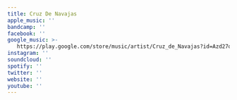 ```yaml
---
title: Cruz De Navajas
apple_music: ''
bandcamp: ''
facebook: ''
google_music: >-
   https://play.google.com/store/music/artist/Cruz_de_Navajas?id=Azd27osyzsctobjue2ba7dty4ka
instagram: ''
soundcloud: ''
spotify: ''
twitter: ''
website: ''
youtube: ''
---
```

